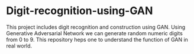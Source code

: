 # Digit-recognition-using-GAN
This project includes digit recognition and construction using GAN. Using Generative Adversarial Network we can generate random numeric digits from 0 to 9. This repository heps one to understand the function of GAN in real world.

